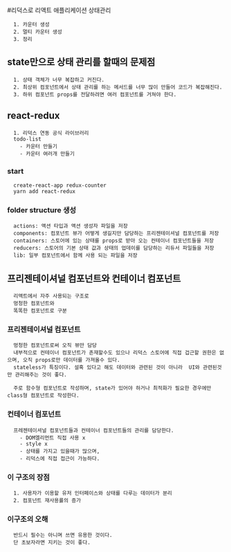 #리덕스로 리액트 애플리케이션 상태관리
```
  1. 카운터 생성
  2. 멀티 카운터 생성
  3. 정리
```

## state만으로 상태 관리를 할때의 문제점
```
  1. 상태 객체가 너무 복잡하고 커진다.
  2. 최상위 컴포넌트에서 상태 관리를 하는 메서드를 너무 많이 만들어 코드가 복잡해진다.
  3. 하위 컴포넌트 props를 전달하려면 여러 컴포넌트를 거쳐야 한다.
```

## react-redux
```
  1. 리덕스 연동 공식 라이브러리
  todo-list
    - 카운터 만들기
    - 카운터 여러개 만들기
```

### start
```
  create-react-app redux-counter
  yarn add react-redux
```

### folder structure 생성
```
  actions: 액션 타입과 액션 생성자 파일을 저장
  components: 컴포넌트 뷰가 어떻게 생길지만 담당하는 프리젠테이셔널 컴포넌트를 저장
  containers: 스토어에 있는 상태를 props로 받아 오는 컨테이너 컴포넌트들을 저장
  reducers: 스토어의 기본 상태 값과 상태의 업데이를 담당하는 리듀서 파일들을 저장
  lib: 일부 컴포넌트에서 함께 사용 되는 파일을 저장
```

## 프리젠테이셔널 컴포넌트와 컨테이너 컴포넌트
```
  리액트에서 자주 사용되는 구조로
  멍청한 컴포넌트와
  똑똑한 컴포넌트로 구분
```

### 프리젠테이셔널 컴포넌트
```
  멍청한 컴포넌트로써 오직 뷰만 담당
  내부적으로 컨테이너 컴포넌트가 존재할수도 있으나 리덕스 스토어에 직접 겁근할 권한은 없으며, 오직 props로만 데이터를 가져올수 있다.
  stateless가 특징이다. 설혹 있다고 해도 데이터와 관련된 것이 아니라  UI와 관련된것만 관리해주는 것이 좋다.

  주로 함수형 컴포넌트로 작성하며, state가 있어야 하거나 최적화가 필요한 경우에만 class형 컴포넌트로 작성한다.
```
### 컨테이너 컴포넌트 
```
  프레젠테이셔널 컴포넌트들과 컨테이너 컴포넌트들의 관리를 담당한다.
    - DOM엘리먼트 직접 사용 x
    - style x
    - 상태를 가지고 있을때가 많으며,
    - 리덕스에 직접 접근이 가능하다.
```

### 이 구조의 장점
```
  1. 사용자가 이용할 유저 인터페이스와 상태를 다루는 데이터가 분리
  2. 컴포넌트 재사용률의 증가
```

### 이구조의 오해
```
  반드시 필수는 아니며 쓰면 유용한 것이다.
  단 초보자라면 지키는 것이 좋다.
```